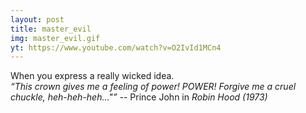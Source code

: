 ```yaml
---
layout: post
title: master_evil
img: master_evil.gif
yt: https://www.youtube.com/watch?v=O2IvId1MCn4
---
```

When you express a really wicked idea.  
_“This crown gives me a feeling of power! POWER! Forgive me a cruel chuckle, heh-heh-heh..."”_ -- Prince John in _Robin Hood (1973)_

